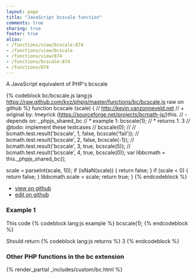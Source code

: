 ```yaml
---
layout: page
title: "JavaScript bcscale function"
comments: true
sharing: true
footer: true
alias:
- /functions/view/bcscale:874
- /functions/view/bcscale
- /functions/view/874
- /functions/bcscale:874
- /functions/874
---
```

<!-- Generated by Rakefile:build -->
A JavaScript equivalent of PHP's bcscale

{% codeblock bc/bcscale.js lang:js https://raw.github.com/kvz/phpjs/master/functions/bc/bcscale.js raw on github %}
function bcscale (scale) {
  // http://kevin.vanzonneveld.net
  // +   original by: lmeyrick (https://sourceforge.net/projects/bcmath-js/)this.
  // -    depends on: _phpjs_shared_bc
  // *     example 1: bcscale(1);
  // *     returns 1: 3
  //  @todo: implement these testcases
  //        bcscale(0);
  //
  //        bcmath.test.result('bcscale', 1, false, bcscale('fail'));
  //        bcmath.test.result('bcscale', 2, false, bcscale(-1));
  //        bcmath.test.result('bcscale', 3, true, bcscale(5));
  //        bcmath.test.result('bcscale', 4, true, bcscale(0));
  var libbcmath = this._phpjs_shared_bc();

  scale = parseInt(scale, 10);
  if (isNaN(scale)) {
    return false;
  }
  if (scale < 0) {
    return false;
  }
  libbcmath.scale = scale;
  return true;
}
{% endcodeblock %}

 - [view on github](https://github.com/kvz/phpjs/blob/master/functions/bc/bcscale.js)
 - [edit on github](https://github.com/kvz/phpjs/edit/master/functions/bc/bcscale.js)

### Example 1
This code
{% codeblock lang:js example %}
bcscale(1);
{% endcodeblock %}

Should return
{% codeblock lang:js returns %}
3
{% endcodeblock %}


### Other PHP functions in the bc extension
{% render_partial _includes/custom/bc.html %}
